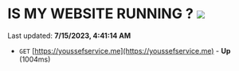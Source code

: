 # IS MY WEBSITE RUNNING ? [![](https://img.shields.io/static/v1?label=Sponsor&message=%E2%9D%A4&logo=GitHub&color=%23fe8e86)](https://github.com/sponsors/<username>)

Last updated: **7/15/2023, 4:41:14 AM**

- `GET` [https://youssefservice.me](https://youssefservice.me) - **Up** (1004ms)

